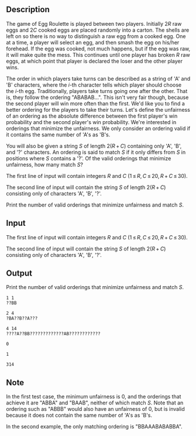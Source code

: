 ## Description

<div><p>The game of Egg Roulette is played between two players. Initially <span class="tex-span">2<i>R</i></span> raw eggs and <span class="tex-span">2<i>C</i></span> cooked eggs are placed randomly into a carton. The shells are left on so there is no way to distinguish a raw egg from a cooked egg. One at a time, a player will select an egg, and then smash the egg on his/her forehead. If the egg was cooked, not much happens, but if the egg was raw, it will make quite the mess. This continues until one player has broken <span class="tex-span"><i>R</i></span> raw eggs, at which point that player is declared the loser and the other player wins.</p><p>The order in which players take turns can be described as a string of '<span class="tex-font-style-tt">A</span>' and '<span class="tex-font-style-tt">B</span>' characters, where the <span class="tex-span"><i>i</i></span>-th character tells which player should choose the <span class="tex-span"><i>i</i></span>-th egg. Traditionally, players take turns going one after the other. That is, they follow the ordering "<span class="tex-font-style-tt">ABABAB...</span>". This isn't very fair though, because the second player will win more often than the first. We'd like you to find a better ordering for the players to take their turns. Let's define the unfairness of an ordering as the absolute difference between the first player's win probability and the second player's win probability. We're interested in orderings that minimize the unfairness. We only consider an ordering valid if it contains the same number of '<span class="tex-font-style-tt">A</span>'s as '<span class="tex-font-style-tt">B</span>'s.</p><p>You will also be given a string <span class="tex-span"><i>S</i></span> of length <span class="tex-span">2(<i>R</i> + <i>C</i>)</span> containing only '<span class="tex-font-style-tt">A</span>', '<span class="tex-font-style-tt">B</span>', and '<span class="tex-font-style-tt">?</span>' characters. An ordering is said to match <span class="tex-span"><i>S</i></span> if it only differs from <span class="tex-span"><i>S</i></span> in positions where <span class="tex-span"><i>S</i></span> contains a '<span class="tex-font-style-tt">?</span>'. Of the valid orderings that minimize unfairness, how many match <span class="tex-span"><i>S</i></span>?</p></div><div class="input-specification"><p>The first line of input will contain integers <span class="tex-span"><i>R</i></span> and <span class="tex-span"><i>C</i></span> <span class="tex-span">(1 ≤ <i>R</i>, <i>C</i> ≤ 20, <i>R</i> + <i>C</i> ≤ 30)</span>.</p><p>The second line of input will contain the string <span class="tex-span"><i>S</i></span> of length <span class="tex-span">2(<i>R</i> + <i>C</i>)</span> consisting only of characters '<span class="tex-font-style-tt">A</span>', '<span class="tex-font-style-tt">B</span>', '<span class="tex-font-style-tt">?</span>'.</p></div><div class="output-specification"><p>Print the number of valid orderings that minimize unfairness and match <span class="tex-span"><i>S</i></span>.</p></div>

## Input

<p>The first line of input will contain integers <span class="tex-span"><i>R</i></span> and <span class="tex-span"><i>C</i></span> <span class="tex-span">(1 ≤ <i>R</i>, <i>C</i> ≤ 20, <i>R</i> + <i>C</i> ≤ 30)</span>.</p><p>The second line of input will contain the string <span class="tex-span"><i>S</i></span> of length <span class="tex-span">2(<i>R</i> + <i>C</i>)</span> consisting only of characters '<span class="tex-font-style-tt">A</span>', '<span class="tex-font-style-tt">B</span>', '<span class="tex-font-style-tt">?</span>'.</p>

## Output

<p>Print the number of valid orderings that minimize unfairness and match <span class="tex-span"><i>S</i></span>.</p>





```input1
1 1
??BB

```




```input2
2 4
?BA??B??A???

```




```input3
4 14
????A??BB?????????????AB????????????

```




```output1
0

```




```output2
1

```




```output3
314

```



## Note

<p>In the first test case, the minimum unfairness is <span class="tex-span">0</span>, and the orderings that achieve it are "<span class="tex-font-style-tt">ABBA</span>" and "<span class="tex-font-style-tt">BAAB</span>", neither of which match <span class="tex-span"><i>S</i></span>. Note that an ordering such as "<span class="tex-font-style-tt">ABBB</span>" would also have an unfairness of <span class="tex-span">0</span>, but is invalid because it does not contain the same number of '<span class="tex-font-style-tt">A</span>'s as '<span class="tex-font-style-tt">B</span>'s.</p><p>In the second example, the only matching ordering is "<span class="tex-font-style-tt">BBAAABABABBA</span>".</p>
